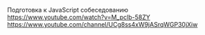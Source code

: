 Подготовка к JavaScript собеседованию
https://www.youtube.com/watch?v=M_pclb-58ZY
https://www.youtube.com/channel/UCg8ss4xW9jASrqWGP30jXiw

